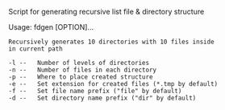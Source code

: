 Script for generating recursive list file & directory structure

Usage:
fdgen [OPTION]...

	Recursively generates 10 directories with 10 files inside
	in current path

	-l --	Number of levels of directories
	-n --	Number of files in each directory
	-p --	Where to place created structure
	-e --	Set extension for created files (*.tmp by default)
	-f --	Set file name prefix ("file" by default)
	-d --	Set directory name prefix ("dir" by default)
